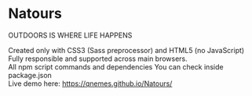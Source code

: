 # Natours
OUTDOORS IS WHERE LIFE HAPPENS

Created only with CSS3 (Sass preprocessor) and HTML5 (no JavaScript)    
Fully responsible and supported across main browsers.    
All npm script commands and dependencies You can check inside package.json   
Live demo here: https://qnemes.github.io/Natours/   
